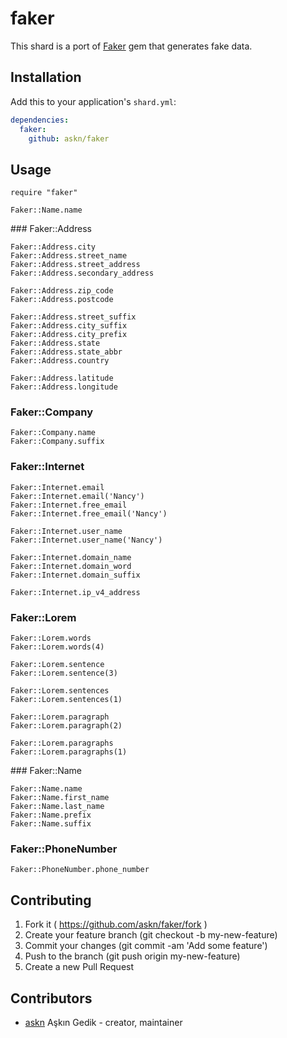 # faker

This shard is a port of [Faker](https://github.com/stympy/faker) gem that generates fake data.


## Installation

Add this to your application's `shard.yml`:

```yaml
dependencies:
  faker:
    github: askn/faker
```

## Usage

```crystal
require "faker"

Faker::Name.name
```

### Faker::Address

```crystal
Faker::Address.city
Faker::Address.street_name
Faker::Address.street_address
Faker::Address.secondary_address

Faker::Address.zip_code
Faker::Address.postcode

Faker::Address.street_suffix
Faker::Address.city_suffix
Faker::Address.city_prefix
Faker::Address.state
Faker::Address.state_abbr
Faker::Address.country

Faker::Address.latitude
Faker::Address.longitude

```

### Faker::Company

```crystal
Faker::Company.name
Faker::Company.suffix
```

### Faker::Internet

```crystal
Faker::Internet.email
Faker::Internet.email('Nancy')
Faker::Internet.free_email
Faker::Internet.free_email('Nancy')

Faker::Internet.user_name
Faker::Internet.user_name('Nancy')

Faker::Internet.domain_name
Faker::Internet.domain_word
Faker::Internet.domain_suffix

Faker::Internet.ip_v4_address
```

### Faker::Lorem

```crystal
Faker::Lorem.words
Faker::Lorem.words(4)

Faker::Lorem.sentence
Faker::Lorem.sentence(3)

Faker::Lorem.sentences
Faker::Lorem.sentences(1)

Faker::Lorem.paragraph
Faker::Lorem.paragraph(2)

Faker::Lorem.paragraphs
Faker::Lorem.paragraphs(1)
```

### Faker::Name

```crystal
Faker::Name.name
Faker::Name.first_name
Faker::Name.last_name
Faker::Name.prefix
Faker::Name.suffix
```

### Faker::PhoneNumber

```crystal
Faker::PhoneNumber.phone_number
```


## Contributing

1. Fork it ( https://github.com/askn/faker/fork )
2. Create your feature branch (git checkout -b my-new-feature)
3. Commit your changes (git commit -am 'Add some feature')
4. Push to the branch (git push origin my-new-feature)
5. Create a new Pull Request

## Contributors

- [askn](https://github.com/askn) Aşkın Gedik - creator, maintainer
